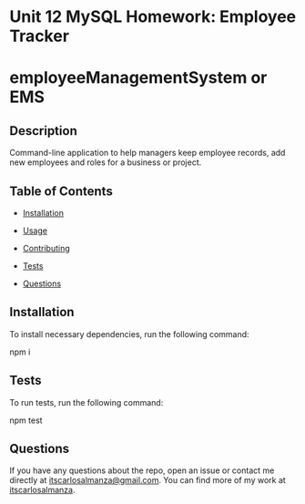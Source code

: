 # Unit 12 MySQL Homework: Employee Tracker

# employeeManagementSystem or EMS

## Description

Command-line application to help managers keep employee records, add new employees and roles for a business or project.

## Table of Contents

- [Installation](#installation)

- [Usage](#usage)

- [Contributing](#contributing)

- [Tests](#tests)

- [Questions](#questions)

## Installation

To install necessary dependencies, run the following command:

npm i

## Tests

To run tests, run the following command:

npm test

## Questions

If you have any questions about the repo, open an issue or contact me directly at itscarlosalmanza@gmail.com. You can find more of my work at [itscarlosalmanza](https://github.com/itscarlosalmanza/).
